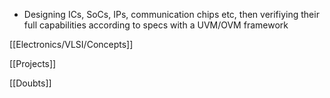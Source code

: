 - Designing ICs, SoCs, IPs, communication chips etc, then verifiying their full capabilities according to specs with a UVM/OVM framework

[[Electronics/VLSI/Concepts]]

[[Projects]]

[[Doubts]]